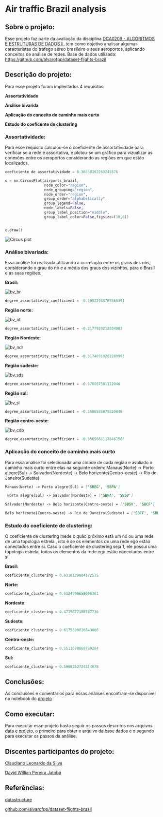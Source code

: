 # Air traffic Brazil analysis

## Sobre o projeto:
Esse projeto faz parte da avaliação da disciplina [DCA0209 - ALGORITMOS E ESTRUTURAS DE DADOS II](https://github.com/ivanovitchm/datastructure), tem como objetivo analisar algumas caracteristas do tráfego aéreo brasileiro e seus aeroportos, aplicando conceitos de análise de redes. Base de dados utilizada: https://github.com/alvarofpp/dataset-flights-brazil

## Descrição do projeto:
Para esse projeto foram implentados 4 requisitos:

**Assortatividade**

**Análise bivarida**

**Aplicação do conceito de caminho mais curto**

**Estudo do coeficente de clustering**

### Assortatividade:
Para esse requisito calculou-se o coeficiente de assortatividade para verificar se a rede é assortativa, e plotou-se um gráfico para vizualizar as conexões entre os  aeroportos considerando as regiões em que estão localizados.

```python
coeficiente de assortatividade = 0.36858192263245576
```

```python
c = nv.CircosPlot(airports_brazil,
                  node_color="region",
                  node_grouping="region",
                  node_order="region",
                  group_order="alphabetically",
                  group_legend=False,
                  node_labels=False,
                  group_label_position="middle",
                  group_label_color=False,figsize=(10,8))


c.draw()
```
![Circus plot](https://github.com/ClaudianoLeonardo/air_traffic_brazil_analysis/blob/main/images/Circus_plot.png)

### Análise bivariada:
Essa análise foi realizada utilizando a correlação entre os graus dos nós, considerando o grau do nó e a média dos graus dos vizinhos, para o Brasil e as suas regiões.

**Brasil:**

![bv_br](https://github.com/ClaudianoLeonardo/air_traffic_brazil_analysis/blob/main/images/bv_br.png)

```python
degree_assortativity_coefficient = -0.19522933769365391
```

**Região norte:**

![bv_nt](https://github.com/ClaudianoLeonardo/air_traffic_brazil_analysis/blob/main/images/bv_nt.png)

```python
degree_assortativity_coefficient = -0.2177920212034003
```

**Região Nordeste:**

![bv_ndr](https://github.com/ClaudianoLeonardo/air_traffic_brazil_analysis/blob/main/images/bv_nrd.png)

```python
degree_assortativity_coefficient = -0.31740910282280993
```

**Região sudeste:**

![bv_sds](https://github.com/ClaudianoLeonardo/air_traffic_brazil_analysis/blob/main/images/bv_sds.png)

```python
degree_assortativity_coefficient = -0.370867581172046
```

**Região sul:**

![bv_sl](https://github.com/ClaudianoLeonardo/air_traffic_brazil_analysis/blob/main/images/bv_sl.png)

```python
degree_assortativity_coefficient = -0.3586586878829849
```

**Região centro-oeste:**

![bv_cdo](https://github.com/ClaudianoLeonardo/air_traffic_brazil_analysis/blob/main/images/bv_cdo.png)

```python
degree_assortativity_coefficient = -0.35656661170467585
```

### Aplicação do conceito de caminho mais curto
Para essa análise foi selecionada uma cidade de cada região e avaliado o caminho mais curto entre elas na seguinte ordem: 
Manaus(Norte) -> Porto alegre(Sul) -> Salvador(Nordeste) -> Belo horizonte(Centro-oeste) -> Rio de Janeiro(Sudeste)

```md
Manaus(Norte) -> Porto alegre(Sul) = ['SBEG', 'SBPA']
```
```md
 Porto alegre(Sul) -> Salvador(Nordeste) = ['SBPA', 'SBSV']
 ```
 ```md
 Salvador(Nordeste) -> Belo horizonte(Centro-oeste) = ['SBSV', 'SBCF']
 ```
 ```md
 Belo horizonte(Centro-oeste) -> Rio de Janeiro(Sudeste) = ['SBCF', 'SBRJ']
 ```
 
 ### Estudo do coeficiente de clustering:
 O coeficiente de clustering mede o quão próximo está um nó ou uma rede de uma topologia estrela , isto é se os elementos de uma rede ego estão conectados entre si.    Caso o coeficiente de clustering seja 1, ele possui uma topologia estrela, todos os elementos da rede ego estão conectados entre si
 
 **Brasil:**
 ```python
 coeficiente_clustering = 0.6310139004172535
 ```
 **Norte:**
 ```python
 coeficiente_clustering = 0.6124990658608361
 ```
 
 **Nordeste:**
 ```python
 coeficiente_clustering = 0.4719877188787716
 ```
 
 **Sudeste:**
 ```python
 coeficiente_clustering = 0.6175309816849806
 ```
 
 **Centro-oeste:**
 ```python
 coeficiente_clustering = 0.5511670869789284
 ```
 
 **Sul:**
 ```python
 coeficiente_clustering = 0.5968552724314078
 ```
 
 ## Conclusões:
 As conclusões e comentários para essas análises encontram-se disponível no notebook do [projeto](https://github.com/ClaudianoLeonardo/air_traffic_brazil_analysis/blob/main/ProjectUnit2.ipynb)
 
 ## Como executar:
 Para executar esse projeto basta seguir os passos descritos nos arquivos [data](https://github.com/ClaudianoLeonardo/air_traffic_brazil_analysis/blob/main/data.ipynb) e [projeto](https://github.com/ClaudianoLeonardo/air_traffic_brazil_analysis/blob/main/ProjectUnit2.ipynb), o primeiro para obter o arquivo da base dados e o segundo para executar os passos da análise.
 
## Discentes participantes do projeto:
  
  [Claudiano Leonardo da Silva](https://github.com/ClaudianoLeonardo)
  
  [David Willian Pereira Jatobá](https://github.com/DavidWillian7)
  
## Referências:
[datastructure](https://github.com/ivanovitchm/datastructure)

[github.com/alvarofpp/dataset-flights-brazil](https://github.com/alvarofpp/dataset-flights-brazil)

 
 
 

